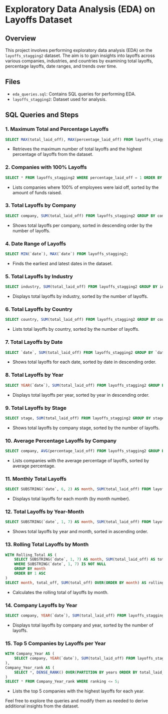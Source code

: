 # Exploratory Data Analysis (EDA) on Layoffs Dataset

## Overview

This project involves performing exploratory data analysis (EDA) on the `layoffs_stagging2` dataset. The aim is to gain insights into layoffs across various companies, industries, and countries by examining total layoffs, percentage layoffs, date ranges, and trends over time.

## Files

- `eda_queries.sql`: Contains SQL queries for performing EDA.
- `layoffs_stagging2`: Dataset used for analysis.

## SQL Queries and Steps

### 1. Maximum Total and Percentage Layoffs
```sql
SELECT MAX(total_laid_off), MAX(percentage_laid_off) FROM layoffs_stagging2;
```
- Retrieves the maximum number of total layoffs and the highest percentage of layoffs from the dataset.

### 2. Companies with 100% Layoffs
```sql
SELECT * FROM layoffs_stagging2 WHERE percentage_laid_off = 1 ORDER BY funds_raised_millions DESC;
```
- Lists companies where 100% of employees were laid off, sorted by the amount of funds raised.

### 3. Total Layoffs by Company
```sql
SELECT company, SUM(total_laid_off) FROM layoffs_stagging2 GROUP BY company ORDER BY 2 DESC;
```
- Shows total layoffs per company, sorted in descending order by the number of layoffs.

### 4. Date Range of Layoffs
```sql
SELECT MIN(`date`), MAX(`date`) FROM layoffs_stagging2;
```
- Finds the earliest and latest dates in the dataset.

### 5. Total Layoffs by Industry
```sql
SELECT industry, SUM(total_laid_off) FROM layoffs_stagging2 GROUP BY industry ORDER BY 2 DESC;
```
- Displays total layoffs by industry, sorted by the number of layoffs.

### 6. Total Layoffs by Country
```sql
SELECT country, SUM(total_laid_off) FROM layoffs_stagging2 GROUP BY country ORDER BY 2 DESC;
```
- Lists total layoffs by country, sorted by the number of layoffs.

### 7. Total Layoffs by Date
```sql
SELECT `date`, SUM(total_laid_off) FROM layoffs_stagging2 GROUP BY `date` ORDER BY 1 DESC;
```
- Shows total layoffs for each date, sorted by date in descending order.

### 8. Total Layoffs by Year
```sql
SELECT YEAR(`date`), SUM(total_laid_off) FROM layoffs_stagging2 GROUP BY YEAR(`date`) ORDER BY 1 DESC;
```
- Displays total layoffs per year, sorted by year in descending order.

### 9. Total Layoffs by Stage
```sql
SELECT stage, SUM(total_laid_off) FROM layoffs_stagging2 GROUP BY stage ORDER BY 2 DESC;
```
- Shows total layoffs by company stage, sorted by the number of layoffs.

### 10. Average Percentage Layoffs by Company
```sql
SELECT company, AVG(percentage_laid_off) FROM layoffs_stagging2 GROUP BY company ORDER BY 2 DESC;
```
- Lists companies with the average percentage of layoffs, sorted by average percentage.

### 11. Monthly Total Layoffs
```sql
SELECT SUBSTRING(`date`, 6, 2) AS month, SUM(total_laid_off) FROM layoffs_stagging2 GROUP BY month;
```
- Displays total layoffs for each month (by month number).

### 12. Total Layoffs by Year-Month
```sql
SELECT SUBSTRING(`date`, 1, 7) AS month, SUM(total_laid_off) FROM layoffs_stagging2 WHERE SUBSTRING(`date`, 1, 7) IS NOT NULL GROUP BY month ORDER BY 1 ASC;
```
- Shows total layoffs by year and month, sorted in ascending order.

### 13. Rolling Total Layoffs by Month
```sql
WITH Rolling_Total AS (
    SELECT SUBSTRING(`date`, 1, 7) AS month, SUM(total_laid_off) AS total_off FROM layoffs_stagging2 
    WHERE SUBSTRING(`date`, 1, 7) IS NOT NULL 
    GROUP BY month 
    ORDER BY 1 ASC
)
SELECT month, total_off, SUM(total_off) OVER(ORDER BY month) AS rolling_total FROM Rolling_Total;
```
- Calculates the rolling total of layoffs by month.

### 14. Company Layoffs by Year
```sql
SELECT company, YEAR(`date`), SUM(total_laid_off) FROM layoffs_stagging2 GROUP BY company, YEAR(`date`) ORDER BY 3 DESC;
```
- Displays total layoffs by company and year, sorted by the number of layoffs.

### 15. Top 5 Companies by Layoffs per Year
```sql
WITH Company_Year AS (
    SELECT company, YEAR(`date`), SUM(total_laid_off) FROM layoffs_stagging2 GROUP BY company, YEAR(`date`)
),
Company_Year_rank AS (
    SELECT *, DENSE_RANK() OVER(PARTITION BY years ORDER BY total_laid_off DESC) AS ranking FROM Company_Year WHERE years IS NOT NULL
)
SELECT * FROM Company_Year_rank WHERE ranking <= 5;
```
- Lists the top 5 companies with the highest layoffs for each year.

Feel free to explore the queries and modify them as needed to derive additional insights from the dataset.
